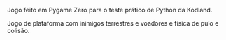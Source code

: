 Jogo feito em Pygame Zero para o teste prático de Python da Kodland.


Jogo de plataforma com inimigos terrestres e voadores e física de pulo e colisão.
